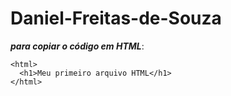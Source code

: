 # Daniel-Freitas-de-Souza

***para copiar o código em HTML***:
```
<html>
  <h1>Meu primeiro arquivo HTML</h1>
</html>
```
